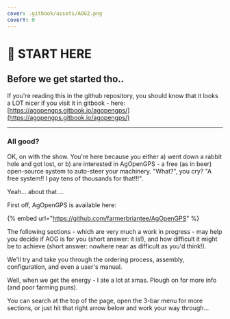 ```yaml
---
cover: .gitbook/assets/AOG2.png
coverY: 0
---
```


# 🚜 START HERE

## Before we get started tho..

If you're reading this in the github repository, you should know that it looks a LOT nicer if you visit it in gitbook - here: [https://agopengps.gitbook.io/agopengps/](https://agopengps.gitbook.io/agopengps/)

***

### All good?

OK, on with the show. You're here because you either a) went down a rabbit hole and got lost, or b) are interested in AgOpenGPS - a free (as in beer) open-source system to auto-steer your machinery. "What?", you cry? "A free system!! I pay tens of thousands for that!!!".

Yeah... about that....

First off, AgOpenGPS is available here:

{% embed url="https://github.com/farmerbriantee/AgOpenGPS" %}

The following sections - which are very much a work in progress - may help you decide if AOG is for you (short answer: it is!), and how difficult it might be to achieve (short answer: nowhere near as difficult as you'd think!).

We'll try and take you through the ordering process, assembly, configuration, and even a user's manual.

Well, when we get the energy - I ate a lot at xmas. Plough on for more info (and poor farming puns).

You can search at the top of the page, open the 3-bar menu for more sections, or just hit that right arrow below and work your way through...
